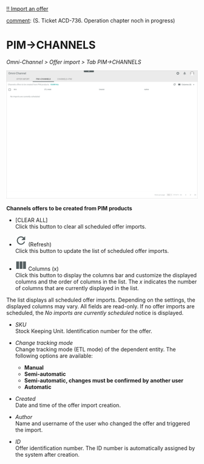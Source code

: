 [!! Import an offer](../Operation/02_ImportOffers.md)

[comment]: (S. Ticket ACD-736. Operation chapter noch in progress)

# PIM->CHANNELS

*Omni-Channel > Offer import > Tab PIM->CHANNELS*

![PIM->CHANNELS](../../Assets/Screenshots/Channels/OfferImport/PIMChannels/PIMChannels.png "[PIM->CHANNELS]")

**Channels offers to be created from PIM products**	

- [CLEAR ALL]  
  Click this button to clear all scheduled offer imports.

[comment]: <> (Bedeutung von CLEAR hier? Delete? Auf DE = ALLE LEEREN)

[comment]: <> (Scheduled offer imports? Channels offers to be created from PIM products)

- ![Refresh](../../Assets/Icons/Refresh01.png "[Refresh]") (Refresh)   
  Click this button to update the list of scheduled offer imports.

- ![Columns](../../Assets/Icons/Columns.png "[Columns]") Columns (x)   
  Click this button to display the columns bar and customize the displayed columns and the order of columns in the list. The *x* indicates the number of columns that are currently displayed in the list.


The list displays all scheduled offer imports. Depending on the settings, the displayed columns may vary. All fields are read-only. If no offer imports are scheduled, the *No imports are currently scheduled* notice is displayed. 


- *SKU*  
   Stock Keeping Unit. Identification number for the offer.

- *Change tracking mode*  
  Change tracking mode (ETL mode) of the dependent entity. The following options are available:  
  - **Manual**  
  - **Semi-automatic**  
  - **Semi-automatic, changes must be confirmed by another user**   
  - **Automatic**  

- *Created*  
  Date and time of the offer import creation.

- *Author*	
  Name and username of the user who changed the offer and triggered the import.

[comment]: <> (oder eher: user who triggered the import)

- *ID*  
  Offer identification number. The ID number is automatically assigned by the system after creation.

[comment]: <> (offer oder offer import identification number? Vgl. Offer ID / ID + comment in 03a_ScheduledUploads.md)

